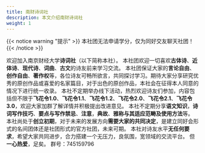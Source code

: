 ```yaml
---
title: 南财诗词社
description: 本文介绍南财诗词社
weight: 1
---
```

{{< notice warning "提示" >}} 
本社团无法申请学分，仅为同好交友聊天社团！
{{< /notice >}}

欢迎加入南京财经大学**诗词社**（以下简称本社）。 
本社团欢迎一切喜欢**古体诗**、**近体诗**、**现代诗**、**词曲**、**古文**的诗友前来学习交流。
本社团保证大家的**言论自由**、**创作自由**、**著作权**等，各位诗友可畅所欲言，共同探讨学习。期待大家分享研究优秀的原创作品或喜爱的名家篇目，对于出色的原创作品，本社会在征得本人同意的情况下进行统一收录。
本社不定期举办线下活动，热烈欢迎诗友们参加，内容包括但不限于**飞花令1.0**、**飞花令1.1**、**飞花令1.2**、**飞花令2.0**、**飞花令2.1**、**飞花令3.0**，欢迎大家加群了解详情并积极提出改进意见。
本社不定期分享**语文知识**，**诗词写作技巧**、**要点与写作禁忌**、**注意**，**典故**、**雅称与其适应范畴及使用方法**等。
本社尚处于**创立初期**，对于未来的发展方向**需要大家的共同决定**，是建立同好会形式的名间团体还是社团形式的官方社团，未来可期。
本社对诗友水平**无任何要求**，希望大家共同进步，合力搭建一个无压力，良氛围，宽领域的交流平台。
但**一心热爱**，足矣。
群号：745159796
